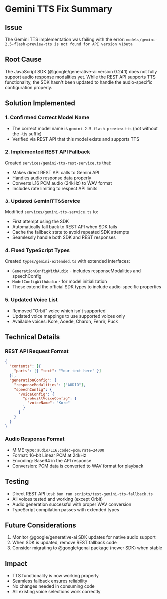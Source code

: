 # Gemini TTS Fix Summary

## Issue
The Gemini TTS implementation was failing with the error: 
`models/gemini-2.5-flash-preview-tts is not found for API version v1beta`

## Root Cause
The JavaScript SDK (@google/generative-ai version 0.24.1) does not fully support audio response modalities yet. While the REST API supports TTS functionality, the SDK hasn't been updated to handle the audio-specific configuration properly.

## Solution Implemented

### 1. Confirmed Correct Model Name
- The correct model name is `gemini-2.5-flash-preview-tts` (not without the -tts suffix)
- Verified via REST API that this model exists and supports TTS

### 2. Implemented REST API Fallback
Created `services/gemini-tts-rest-service.ts` that:
- Makes direct REST API calls to Gemini API
- Handles audio response data properly
- Converts L16 PCM audio (24kHz) to WAV format
- Includes rate limiting to respect API limits

### 3. Updated GeminiTTSService
Modified `services/gemini-tts-service.ts` to:
- First attempt using the SDK
- Automatically fall back to REST API when SDK fails
- Cache the fallback state to avoid repeated SDK attempts
- Seamlessly handle both SDK and REST responses

### 4. Fixed TypeScript Types
Created `types/gemini-extended.ts` with extended interfaces:
- `GenerationConfigWithAudio` - includes responseModalities and speechConfig
- `ModelConfigWithAudio` - for model initialization
- These extend the official SDK types to include audio-specific properties

### 5. Updated Voice List
- Removed "Orbit" voice which isn't supported
- Updated voice mappings to use supported voices only
- Available voices: Kore, Aoede, Charon, Fenrir, Puck

## Technical Details

### REST API Request Format
```json
{
  "contents": [{
    "parts": [{ "text": "Your text here" }]
  }],
  "generationConfig": {
    "responseModalities": ["AUDIO"],
    "speechConfig": {
      "voiceConfig": {
        "prebuiltVoiceConfig": {
          "voiceName": "Kore"
        }
      }
    }
  }
}
```

### Audio Response Format
- MIME type: `audio/L16;codec=pcm;rate=24000`
- Format: 16-bit Linear PCM at 24kHz
- Encoding: Base64 in the API response
- Conversion: PCM data is converted to WAV format for playback

## Testing
- Direct REST API test: `bun run scripts/test-gemini-tts-fallback.ts`
- All voices tested and working (except Orbit)
- Audio generation successful with proper WAV conversion
- TypeScript compilation passes with extended types

## Future Considerations
1. Monitor @google/generative-ai SDK updates for native audio support
2. When SDK is updated, remove REST fallback code
3. Consider migrating to @google/genai package (newer SDK) when stable

## Impact
- TTS functionality is now working properly
- Seamless fallback ensures reliability
- No changes needed in consuming code
- All existing voice selections work correctly